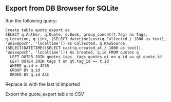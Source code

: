 

## Export from DB Browser for SQLite

Run the following query:

```
Create table quote_export as
SELECT q.Author, q.Quote, q.Book, group_concat(t.Tag) as Tags, q.Location, q.Link, (SELECT datetime(cast(q.Collected / 1000 as text), 'unixepoch', 'localtime')) as Collected, q.RawSource, (SELECT(DATETIME((SELECT cast(q.created_at / 1000 as text)), 'unixepoch', 'localtime'))) As Created, q.id FROM quotes q
  LEFT OUTER JOIN quotes_tags__tags_quotes qt on q.id == qt.quote_id
  LEFT OUTER JOIN tags t on qt.tag_id == t.id
  WHERE q.id > 4255
  GROUP BY q.id
  ORDER BY q.id ASC
```

Replace id with the last id imported

Export the quote_export table to CSV

